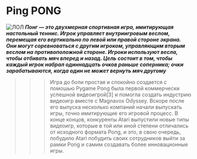# Ping PONG
![ЛОЛ](https://i.guim.co.uk/img/static/sys-images/Technology/Pix/pictures/2008/04/16/Pong460x276.jpg?width=465&dpr=1&s=none)
***Понг — это двухмерная спортивная игра, имитирующая настольный теннис. Игрок управляет внутриигровым веслом, перемещая его вертикально по левой или правой стороне экрана. Они могут соревноваться с другим игроком, управляющим вторым веслом на противоположной стороне. Игроки используют весла, чтобы отбивать мяч вперед и назад. Цель состоит в том, чтобы каждый игрок набрал одиннадцать очков раньше соперника; очки зарабатываются, когда один не может вернуть мяч другому***
>>> Игра до боли простая и спокойно создается с помошью Pygame
Pong была первой коммерчески успешной видеоигрой[3] и помогла создать индустрию видеоигр вместе с Magnavox Odyssey. Вскоре после его выпуска несколько компаний начали выпускать игры, точно имитирующие его игровой процесс. В конце концов, конкуренты Atari выпустили новые типы видеоигр, которые в той или иной степени отличались от исходного формата Pong, и это, в свою очередь, побудило Atari побудить своих сотрудников выйти за рамки Pong и самим создавать более инновационные игры.
